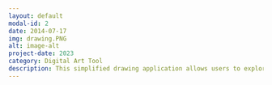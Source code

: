 ```yaml
---
layout: default
modal-id: 2
date: 2014-07-17
img: drawing.PNG
alt: image-alt
project-date: 2023
category: Digital Art Tool
description: This simplified drawing application allows users to explore their creativity on a canvas using whatever color they want. The canvas can be downloaded as a PNG image or cleared with HTML buttons.
---
```

